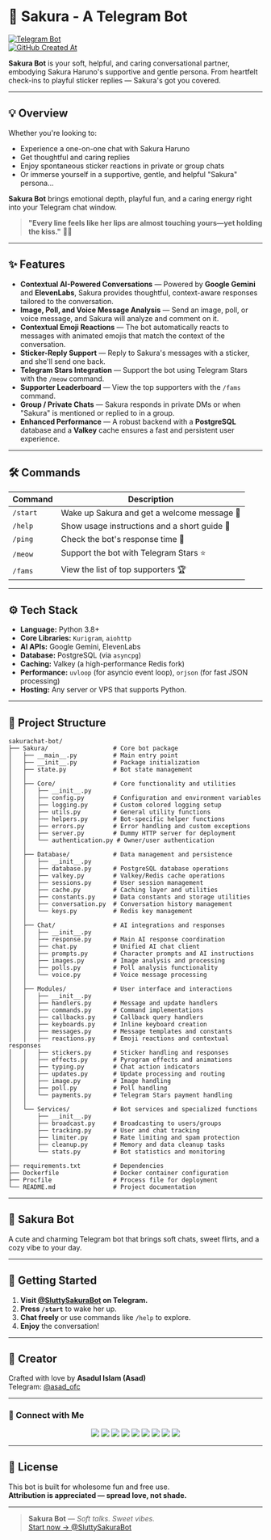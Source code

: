 # 🌸 Sakura - A Telegram Bot  
[![Telegram Bot](https://img.shields.io/badge/Chat%20Now-@SluttySakuraBot-fd79a8?logo=telegram&style=for-the-badge)](https://t.me/SluttySakuraBot)  
[![GitHub Created At](https://img.shields.io/github/created-at/qt-sakura/sakurachat-bot?style=for-the-badge&logo=github&label=Created&color=orange)](https://github.com/qt-sakura/sakurachat-bot)

**Sakura Bot** is your soft, helpful, and caring conversational partner, embodying Sakura Haruno's supportive and gentle persona.
From heartfelt check-ins to playful sticker replies — Sakura's got you covered.

---

## 💡 Overview

Whether you're looking to:
- Experience a one-on-one chat with Sakura Haruno  
- Get thoughtful and caring replies
- Enjoy spontaneous sticker reactions in private or group chats  
- Or immerse yourself in a supportive, gentle, and helpful "Sakura" persona...

**Sakura Bot** brings emotional depth, playful fun, and a caring energy right into your Telegram chat window.

> **"Every line feels like her lips are almost touching yours—yet holding the kiss."** 🌙💖

---

## ✨ Features

- **Contextual AI-Powered Conversations** — Powered by **Google Gemini** and **ElevenLabs**, Sakura provides thoughtful, context-aware responses tailored to the conversation.
- **Image, Poll, and Voice Message Analysis** — Send an image, poll, or voice message, and Sakura will analyze and comment on it.
- **Contextual Emoji Reactions** — The bot automatically reacts to messages with animated emojis that match the context of the conversation.
- **Sticker-Reply Support** — Reply to Sakura's messages with a sticker, and she'll send one back.
- **Telegram Stars Integration** — Support the bot using Telegram Stars with the `/meow` command.
- **Supporter Leaderboard** — View the top supporters with the `/fams` command.
- **Group / Private Chats** — Sakura responds in private DMs or when "Sakura" is mentioned or replied to in a group.
- **Enhanced Performance** — A robust backend with a **PostgreSQL** database and a **Valkey** cache ensures a fast and persistent user experience.

---

## 🛠️ Commands

| Command      | Description                                   |
|--------------|-----------------------------------------------|
| `/start`     | Wake up Sakura and get a welcome message 🌸    |
| `/help`      | Show usage instructions and a short guide 💁   |
| `/ping`      | Check the bot's response time 🏓               |
| `/meow`       | Support the bot with Telegram Stars ⭐        |
| `/fams`    | View the list of top supporters 🏆             |

---

## ⚙️ Tech Stack

- **Language:** Python 3.8+
- **Core Libraries:** `Kurigram`, `aiohttp`
- **AI APIs:** Google Gemini, ElevenLabs
- **Database:** PostgreSQL (via `asyncpg`)
- **Caching:** Valkey (a high-performance Redis fork)
- **Performance:** `uvloop` (for asyncio event loop), `orjson` (for fast JSON processing)
- **Hosting:** Any server or VPS that supports Python.

---

## 📂 Project Structure

```
sakurachat-bot/
├── Sakura/                  # Core bot package
│   ├── __main__.py          # Main entry point
│   ├── __init__.py          # Package initialization
│   ├── state.py             # Bot state management
│   │
│   ├── Core/                # Core functionality and utilities
│   │   ├── __init__.py
│   │   ├── config.py        # Configuration and environment variables
│   │   ├── logging.py       # Custom colored logging setup
│   │   ├── utils.py         # General utility functions
│   │   ├── helpers.py       # Bot-specific helper functions
│   │   ├── errors.py        # Error handling and custom exceptions
│   │   ├── server.py        # Dummy HTTP server for deployment
│   │   └── authentication.py # Owner/user authentication
│   │
│   ├── Database/            # Data management and persistence
│   │   ├── __init__.py
│   │   ├── database.py      # PostgreSQL database operations
│   │   ├── valkey.py        # Valkey/Redis cache operations
│   │   ├── sessions.py      # User session management
│   │   ├── cache.py         # Caching layer and utilities
│   │   ├── constants.py     # Data constants and storage utilities
│   │   ├── conversation.py  # Conversation history management
│   │   └── keys.py          # Redis key management
│   │
│   ├── Chat/                # AI integrations and responses
│   │   ├── __init__.py
│   │   ├── response.py      # Main AI response coordination
│   │   ├── chat.py          # Unified AI chat client
│   │   ├── prompts.py       # Character prompts and AI instructions
│   │   ├── images.py        # Image analysis and processing
│   │   ├── polls.py         # Poll analysis functionality
│   │   └── voice.py         # Voice message processing
│   │
│   ├── Modules/             # User interface and interactions
│   │   ├── __init__.py
│   │   ├── handlers.py      # Message and update handlers
│   │   ├── commands.py      # Command implementations
│   │   ├── callbacks.py     # Callback query handlers
│   │   ├── keyboards.py     # Inline keyboard creation
│   │   ├── messages.py      # Message templates and constants
│   │   ├── reactions.py     # Emoji reactions and contextual responses
│   │   ├── stickers.py      # Sticker handling and responses
│   │   ├── effects.py       # Pyrogram effects and animations
│   │   ├── typing.py        # Chat action indicators
│   │   ├── updates.py       # Update processing and routing
│   │   ├── image.py         # Image handling
│   │   ├── poll.py          # Poll handling
│   │   └── payments.py      # Telegram Stars payment handling
│   │
│   └── Services/            # Bot services and specialized functions
│       ├── __init__.py
│       ├── broadcast.py     # Broadcasting to users/groups
│       ├── tracking.py      # User and chat tracking
│       ├── limiter.py       # Rate limiting and spam protection
│       ├── cleanup.py       # Memory and data cleanup tasks
│       └── stats.py         # Bot statistics and monitoring
│
├── requirements.txt         # Dependencies
├── Dockerfile               # Docker container configuration
├── Procfile                 # Process file for deployment
└── README.md                # Project documentation
```

---

## 🌸 Sakura Bot

A cute and charming Telegram bot that brings soft chats, sweet flirts, and a cozy vibe to your day.

---

## 🚀 Getting Started

1.  **Visit [@SluttySakuraBot](https://t.me/SluttySakuraBot) on Telegram.**
2.  **Press `/start`** to wake her up.
3.  **Chat freely** or use commands like `/help` to explore.
4.  **Enjoy** the conversation!

---

## 👤 Creator

Crafted with love by **Asadul Islam (Asad)**  
Telegram: [@asad_ofc](https://t.me/asad_ofc)

---

### 💌 Connect with Me

<p align="center">
  <a href="https://t.me/asad_ofc"><img src="https://img.shields.io/badge/Telegram-2CA5E0?style=for-the-badge&logo=telegram&logoColor=white" /></a>
  <a href="mailto:mr.asadul.islam00@gmail.com"><img src="https://img.shields.io/badge/Gmail-D14836?style=for-the-badge&logo=gmail&logoColor=white" /></a>
  <a href="https://youtube.com/@asad_ofc"><img src="https://img.shields.io/badge/YouTube-FF0000?style=for-the-badge&logo=youtube&logoColor=white" /></a>
  <a href="https://instagram.com/aasad_ofc"><img src="https://img.shields.io/badge/Instagram-E4405F?style=for-the-badge&logo=instagram&logoColor=white" /></a>
  <a href="https://tiktok.com/@asad_ofc"><img src="https://img.shields.io/badge/TikTok-000000?style=for-the-badge&logo=tiktok&logoColor=white" /></a>
  <a href="https://x.com/asad_ofc"><img src="https://img.shields.io/badge/X-000000?style=for-the-badge&logo=twitter&logoColor=white" /></a>
  <a href="https://facebook.com/aasad.ofc"><img src="https://img.shields.io/badge/Facebook-1877F2?style=for-the-badge&logo=facebook&logoColor=white" /></a>
  <a href="https://www.threads.net/@aasad_ofc"><img src="https://img.shields.io/badge/Threads-000000?style=for-the-badge&logo=threads&logoColor=white" /></a>
  <a href="https://discord.com/users/1067999831416635473"><img src="https://img.shields.io/badge/Discord-asad__ofc-5865F2?style=for-the-badge&logo=discord&logoColor=white" /></a>
</p>

---

## 📄 License

This bot is built for wholesome fun and free use.  
**Attribution is appreciated — spread love, not shade.**

---

> **Sakura Bot** — *Soft talks. Sweet vibes.*  
[Start now → @SluttySakuraBot](https://t.me/SluttySakuraBot)
